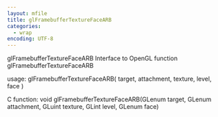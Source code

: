 ```yaml
---
layout: mfile
title: glFramebufferTextureFaceARB
categories:
  - wrap
encoding: UTF-8
---
```


glFramebufferTextureFaceARB  Interface to OpenGL function glFramebufferTextureFaceARB

usage:  glFramebufferTextureFaceARB( target, attachment, texture, level, face )

C function:  void glFramebufferTextureFaceARB(GLenum target, GLenum attachment, GLuint texture, GLint level, GLenum face)